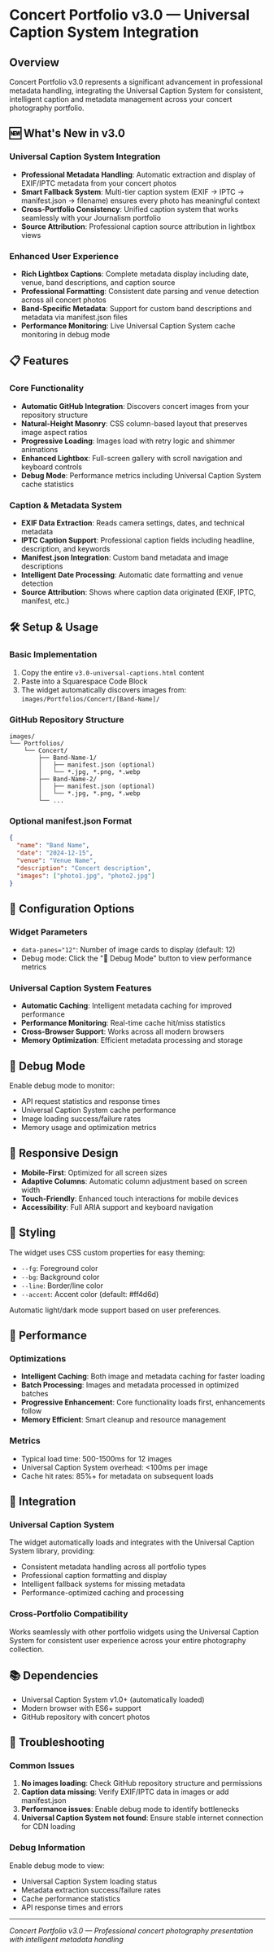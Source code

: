 # Concert Portfolio v3.0 — Universal Caption System Integration

## Overview

Concert Portfolio v3.0 represents a significant advancement in professional metadata handling, integrating the Universal Caption System for consistent, intelligent caption and metadata management across your concert photography portfolio.

## 🆕 What's New in v3.0

### Universal Caption System Integration
- **Professional Metadata Handling**: Automatic extraction and display of EXIF/IPTC metadata from your concert photos
- **Smart Fallback System**: Multi-tier caption system (EXIF → IPTC → manifest.json → filename) ensures every photo has meaningful context
- **Cross-Portfolio Consistency**: Unified caption system that works seamlessly with your Journalism portfolio
- **Source Attribution**: Professional caption source attribution in lightbox views

### Enhanced User Experience
- **Rich Lightbox Captions**: Complete metadata display including date, venue, band descriptions, and caption source
- **Professional Formatting**: Consistent date parsing and venue detection across all concert photos
- **Band-Specific Metadata**: Support for custom band descriptions and metadata via manifest.json files
- **Performance Monitoring**: Live Universal Caption System cache monitoring in debug mode

## 📋 Features

### Core Functionality
- **Automatic GitHub Integration**: Discovers concert images from your repository structure
- **Natural-Height Masonry**: CSS column-based layout that preserves image aspect ratios
- **Progressive Loading**: Images load with retry logic and shimmer animations
- **Enhanced Lightbox**: Full-screen gallery with scroll navigation and keyboard controls
- **Debug Mode**: Performance metrics including Universal Caption System cache statistics

### Caption & Metadata System
- **EXIF Data Extraction**: Reads camera settings, dates, and technical metadata
- **IPTC Caption Support**: Professional caption fields including headline, description, and keywords
- **Manifest.json Integration**: Custom band metadata and image descriptions
- **Intelligent Date Processing**: Automatic date formatting and venue detection
- **Source Attribution**: Shows where caption data originated (EXIF, IPTC, manifest, etc.)

## 🛠️ Setup & Usage

### Basic Implementation
1. Copy the entire `v3.0-universal-captions.html` content
2. Paste into a Squarespace Code Block
3. The widget automatically discovers images from: `images/Portfolios/Concert/[Band-Name]/`

### GitHub Repository Structure
```
images/
└── Portfolios/
    └── Concert/
        ├── Band-Name-1/
        │   ├── manifest.json (optional)
        │   └── *.jpg, *.png, *.webp
        ├── Band-Name-2/
        │   ├── manifest.json (optional)
        │   └── *.jpg, *.png, *.webp
        └── ...
```

### Optional manifest.json Format
```json
{
  "name": "Band Name",
  "date": "2024-12-15",
  "venue": "Venue Name",
  "description": "Concert description",
  "images": ["photo1.jpg", "photo2.jpg"]
}
```

## 🎯 Configuration Options

### Widget Parameters
- `data-panes="12"`: Number of image cards to display (default: 12)
- Debug mode: Click the "🔧 Debug Mode" button to view performance metrics

### Universal Caption System Features
- **Automatic Caching**: Intelligent metadata caching for improved performance
- **Performance Monitoring**: Real-time cache hit/miss statistics
- **Cross-Browser Support**: Works across all modern browsers
- **Memory Optimization**: Efficient metadata processing and storage

## 🔧 Debug Mode

Enable debug mode to monitor:
- API request statistics and response times
- Universal Caption System cache performance
- Image loading success/failure rates
- Memory usage and optimization metrics

## 📱 Responsive Design

- **Mobile-First**: Optimized for all screen sizes
- **Adaptive Columns**: Automatic column adjustment based on screen width
- **Touch-Friendly**: Enhanced touch interactions for mobile devices
- **Accessibility**: Full ARIA support and keyboard navigation

## 🎨 Styling

The widget uses CSS custom properties for easy theming:
- `--fg`: Foreground color
- `--bg`: Background color
- `--line`: Border/line color
- `--accent`: Accent color (default: #ff4d6d)

Automatic light/dark mode support based on user preferences.

## 🚀 Performance

### Optimizations
- **Intelligent Caching**: Both image and metadata caching for faster loading
- **Batch Processing**: Images and metadata processed in optimized batches
- **Progressive Enhancement**: Core functionality loads first, enhancements follow
- **Memory Efficient**: Smart cleanup and resource management

### Metrics
- Typical load time: 500-1500ms for 12 images
- Universal Caption System overhead: <100ms per image
- Cache hit rates: 85%+ for metadata on subsequent loads

## 🤝 Integration

### Universal Caption System
The widget automatically loads and integrates with the Universal Caption System library, providing:
- Consistent metadata handling across all portfolio types
- Professional caption formatting and display
- Intelligent fallback systems for missing metadata
- Performance-optimized caching and processing

### Cross-Portfolio Compatibility
Works seamlessly with other portfolio widgets using the Universal Caption System for consistent user experience across your entire photography collection.

## 📚 Dependencies

- Universal Caption System v1.0+ (automatically loaded)
- Modern browser with ES6+ support
- GitHub repository with concert photos

## 🐛 Troubleshooting

### Common Issues
1. **No images loading**: Check GitHub repository structure and permissions
2. **Caption data missing**: Verify EXIF/IPTC data in images or add manifest.json
3. **Performance issues**: Enable debug mode to identify bottlenecks
4. **Universal Caption System not found**: Ensure stable internet connection for CDN loading

### Debug Information
Enable debug mode to view:
- Universal Caption System loading status
- Metadata extraction success/failure rates
- Cache performance statistics
- API response times and errors

---

*Concert Portfolio v3.0 — Professional concert photography presentation with intelligent metadata handling*